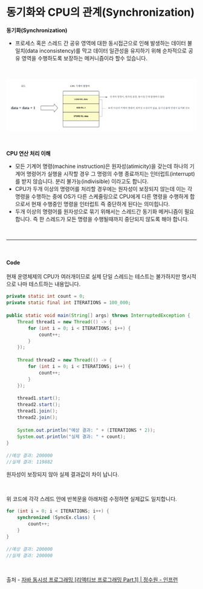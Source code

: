 # 동기화와 CPU의 관계(Synchronization)

**동기화(Synchronization)** 

* 프로세스 혹은 스레드 간 공유 영역에 대한 동시접근으로 인해 발생하는 데이터 불일치(data inconsistency)를 막고 데이터 일관성을 유지하기 위해 순차적으로 공유 영역을 수행하도록 보장하는 메커니즘이라 할수 있습니다.

</br>

![cpuprocess](./img/thread/cpuprocess.png)

</br>

**CPU 연산 처리 이해**

* 모든 기계어 명령(machine instruction)은 원자성(atimicity)을 갖는데 하나의 기계어 명령어가 실행을 시작할 경우 그 명령의 수행 종료까지는 인터럽트(interrupt)를 받지 않습니다. 분리 불가능(indivisible) 이라고도 합니다.
* CPU가 두개 이상의 명령어를 처리할 경우에는 원자성이 보장되지 않는데 이는 각 명령을 수행하는 중에 OS가 다른 스케줄링으로 CPU에게 다른 명령을 수행하게 합으로서 현재 수행중인 명령을 인터럽트 즉 중단하게 된다는 의미힙니다.
* 두개 이상의 명령어를 원자성으로 묶기 위해서는 스레드간 동기화 메커니즘이 필요합니다. 즉 한 스레드가 모든 명령을 수행될때까지 중단되지 않도록 해야 합니다.

</br>

- - -

</br>

#### Code

현재 운영체제의 CPU가 여러개이므로 실제 단일 스레드는 테스트는 불가하지만 명시적으로 나마 테스트하는 내용입니다.
```java
private static int count = 0;
private static final int ITERATIONS = 100_000;

public static void main(String[] args) throws InterruptedException {
    Thread thread1 = new Thread(() -> {
        for (int i = 0; i < ITERATIONS; i++) {
            count++;
        }
    });

    Thread thread2 = new Thread(() -> {
        for (int i = 0; i < ITERATIONS; i++) {
            count++;
        }
    });

    thread1.start();
    thread2.start();
    thread1.join();
    thread2.join();

    System.out.println("예상 결과: " + (ITERATIONS * 2));
    System.out.println("실제 결과: " + count);
}

//예상 결과: 200000
//실제 결과: 119882
```

원자성이 보장되지 않아 실제 결과값이 차이 납니다.


</br>

위 코드에 각각 스레드 안에 반복문을 아래처럼 수정하면 실제값도 일치합니다.

```java
for (int i = 0; i < ITERATIONS; i++) {
    synchronized (SyncEx.class) {
        count++;
    }
}

//예상 결과: 200000
//실제 결과: 200000
```

</br>



출처 - 
 [자바 동시성 프로그래밍 \[리액티브 프로그래밍 Part.1\] | 정수원 - 인프런](https://www.inflearn.com/course/%EC%9E%90%EB%B0%94-%EB%8F%99%EC%8B%9C%EC%84%B1-%ED%94%84%EB%A1%9C%EA%B7%B8%EB%9E%98%EB%B0%8D-%EB%A6%AC%EC%95%A1%ED%8B%B0%EB%B8%8C-part1/dashboard)



